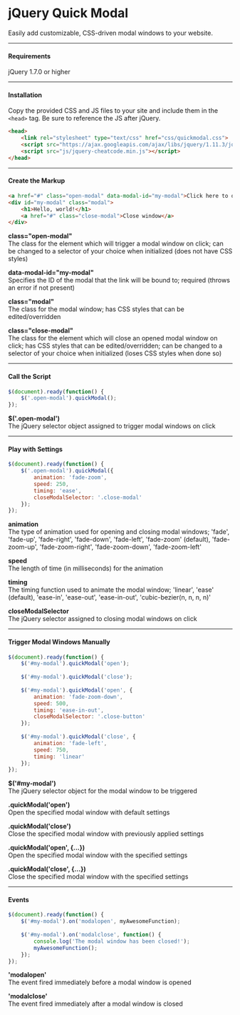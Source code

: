 # jQuery Quick Modal
Easily add customizable, CSS-driven modal windows to your website.

---

#### Requirements
jQuery 1.7.0 or higher

---

#### Installation
Copy the provided CSS and JS files to your site and include them in the `<head>` tag. Be sure to reference the JS after jQuery.
```html
<head>
    <link rel="stylesheet" type="text/css" href="css/quickmodal.css">
    <script src="https://ajax.googleapis.com/ajax/libs/jquery/1.11.3/jquery.min.js"></script>
    <script src="js/jquery-cheatcode.min.js"></script>
</head>
```

---

#### Create the Markup
```html
<a href="#" class="open-modal" data-modal-id="my-modal">Click here to open a modal window</a>
<div id="my-modal" class="modal">
    <h1>Hello, world!</h1>
    <a href="#" class="close-modal">Close window</a>
</div>
```
**class="open-modal"**  
The class for the element which will trigger a modal window on click; can be changed to a selector of your choice when initialized (does not have CSS styles)

**data-modal-id="my-modal"**  
Specifies the ID of the modal that the link will be bound to; required (throws an error if not present)

**class="modal"**   
The class for the modal window; has CSS styles that can be edited/overridden 

**class="close-modal"**   
The class for the element which will close an opened modal window on click; has CSS styles that can be edited/overridden; can be changed to a selector of your choice when initialized (loses CSS styles when done so)

---

#### Call the Script
```javascript
$(document).ready(function() {
    $('.open-modal').quickModal();
});
```
**$('.open-modal')**  
The jQuery selector object assigned to trigger modal windows on click

---

#### Play with Settings
```javascript
$(document).ready(function() {
    $('.open-modal').quickModal({
        animation: 'fade-zoom',
        speed: 250,
        timing: 'ease',
        closeModalSelector: '.close-modal'
    });
});
```
**animation**  
The type of animation used for opening and closing modal windows; 'fade', 'fade-up', 'fade-right', 'fade-down', 'fade-left', 'fade-zoom' (default), 'fade-zoom-up', 'fade-zoom-right', 'fade-zoom-down', 'fade-zoom-left'

**speed**  
The length of time (in milliseconds) for the animation

**timing**   
The timing function used to animate the modal window; 'linear', 'ease' (default), 'ease-in', 'ease-out', 'ease-in-out', 'cubic-bezier(n, n, n, n)'

**closeModalSelector**   
The jQuery selector assigned to closing modal windows on click

---

#### Trigger Modal Windows Manually
```javascript
$(document).ready(function() {
    $('#my-modal').quickModal('open');
    
    $('#my-modal').quickModal('close');
    
    $('#my-modal').quickModal('open', {
        animation: 'fade-zoom-down',
        speed: 500,
        timing: 'ease-in-out',
        closeModalSelector: '.close-button'
    });
    
    $('#my-modal').quickModal('close', {
        animation: 'fade-left',
        speed: 750,
        timing: 'linear'
    });
});
```
**$('#my-modal')**  
The jQuery selector object for the modal window to be triggered

**.quickModal('open')**  
Open the specified modal window with default settings

**.quickModal('close')**  
Close the specified modal window with previously applied settings

**.quickModal('open', {...})**  
Open the specified modal window with the specified settings

**.quickModal('close', {...})**  
Close the specified modal window with the specified settings

---

#### Events
```javascript
$(document).ready(function() {
    $('#my-modal').on('modalopen', myAwesomeFunction);
    
    $('#my-modal').on('modalclose', function() {
        console.log('The modal window has been closed!');
        myAwesomeFunction();
    });
});
```
**'modalopen'**  
The event fired immediately before a modal window is opened

**'modalclose'**  
The event fired immediately after a modal window is closed